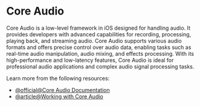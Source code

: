 # Core Audio

Core Audio is a low-level framework in iOS designed for handling audio. It provides developers with advanced capabilities for recording, processing, playing back, and streaming audio. Core Audio supports various audio formats and offers precise control over audio data, enabling tasks such as real-time audio manipulation, audio mixing, and effects processing. With its high-performance and low-latency features, Core Audio is ideal for professional audio applications and complex audio signal processing tasks.

Learn more from the following resources:

- [@official@Core Audio Documentation](https://developer.apple.com/documentation/coreaudio)
- [@article@Working with Core Audio](https://medium.com/@ios_guru/core-audio-for-working-with-audio-7c293382ffca)